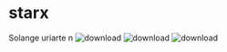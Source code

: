 # starx
Solange uriarte
n
![download](https://user-images.githubusercontent.com/129208458/228613471-fc1696cb-d08e-4d4d-b8f2-cb44abf73ded.png)
![download](https://user-images.githubusercontent.com/129208458/228613577-908257e4-0d61-4f56-975c-e594eda92125.jpg)
![download](https://user-images.githubusercontent.com/129208458/228613671-30cf256c-0531-4272-8f4e-f5137dc6f8ab.jpg)
